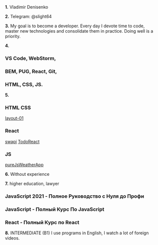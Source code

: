 **1.** Vladimir Denisenko

**2.** Telegram: @slight64

**3.** My goal is to become a developer. Every day I devote time to code, master new technologies and consolidate them in practice. Doing well is a priority.

**4.** 

 ### VS Code, WebStorm,
 ### BEM, PUG, React, Git,
 ### HTML, CSS, JS.

**5.**

### HTML CSS
[layout-01](https://github.com/slight64/layout-01)

### React
[swapi](https://github.com/slight64/swapi)
[TodoReact](https://github.com/slight64/TodoReact)

### JS
[pureJsWeatherApp](https://github.com/slight64/pureJsWeatherApp)

**6.** Without experience

**7.** higher education, lawyer

   ### JavaScript 2021 - Полное Руководство с Нуля до Профи
   ### JavaScript - Полный Курс По JavaScript
   ### React - Полный Курс по React

**8.** INTERMEDIATE (B1)
   I use programs in English,
   I watch a lot of foreign videos.
